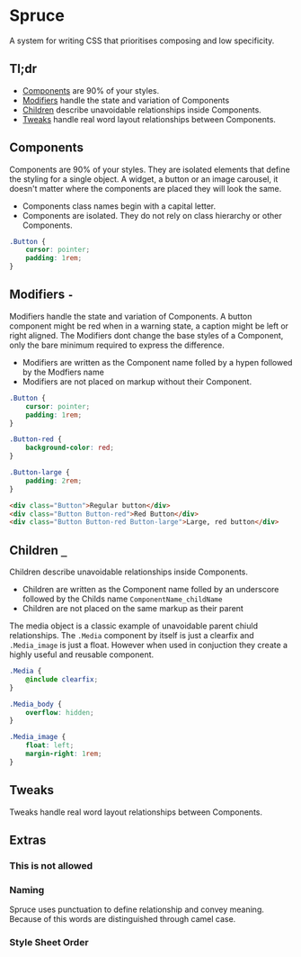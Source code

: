 # Spruce

A system for writing CSS that prioritises composing and low specificity.

## Tl;dr
* [Components] are 90% of your styles.
* [Modifiers] handle the state and variation of Components
* [Children] describe unavoidable relationships inside Components.
* [Tweaks] handle real word layout relationships between Components.

## Components

Components are 90% of your styles.  They are isolated elements that define the styling for a single object. A widget, a button or an image carousel, it doesn't matter where the components are placed they will look the same. 

* Components class names begin with a capital letter.
* Components are isolated. They do not rely on class hierarchy or other Components. 

```scss
.Button {
    cursor: pointer;
    padding: 1rem;
}
```


## Modifiers `-`
Modifiers handle the state and variation of Components. A button component might be red when in a warning state, a caption might be left or right aligned. The Modifiers dont change the base styles of a Component, only the bare minimum required to express the difference.

* Modifiers are written as the Component name folled by a hypen followed by the Modfiers name
* Modifiers are not placed on markup without their Component.

```scss
.Button {
    cursor: pointer;
    padding: 1rem;
}

.Button-red {
    background-color: red;
}

.Button-large {
    padding: 2rem;
}
```
```html
<div class="Button">Regular button</div>
<div class="Button Button-red">Red Button</div>
<div class="Button Button-red Button-large">Large, red button</div>
```



## Children `_`
Children describe unavoidable relationships inside Components.

* Children are written as the Component name folled by an underscore followed by the Childs name `ComponentName_childName`
* Children are not placed on the same markup as their parent

The media object is a classic example of unavoidable parent chiuld relationships. The `.Media` component by itself is just a clearfix and `.Media_image` is just a float.
However when used in conjuction they create a highly useful and reusable component. 

```scss
.Media {
    @include clearfix;
}

.Media_body {
    overflow: hidden;
}

.Media_image {
    float: left;
    margin-right: 1rem;
}
```


## Tweaks
Tweaks handle real word layout relationships between Components.

## Extras
### This is not allowed
### Naming
Spruce uses punctuation to define relationship and convey meaning. Because of this words are distinguished through camel case. 

### Style Sheet Order

[Components]: #components
[Modifiers]: #modifiers--
[Children]: #children-_
[Tweaks]: #tweaks
